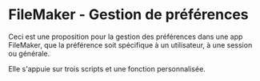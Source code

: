 # FileMaker - Gestion de préférences

Ceci est une proposition pour la gestion des préférences dans une app FileMaker, que la préférence soit spécifique à un utilisateur, à une session ou générale.

Elle s'appuie sur trois scripts et une fonction personnalisée.



